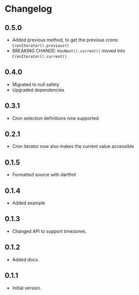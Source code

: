 # Changelog

## 0.5.0

- Added previous method, to get the previous crons: `CronIterator().previous()`
- BREAKING CHANGE: `HasNext().current()` moved into `CronIterator().current()`

## 0.4.0

- Migrated to null safety
- Upgraded dependencies

## 0.3.1

- Cron selection definitions now supported


## 0.2.1

- Cron iterator now also makes the current value accessible


## 0.1.5

- Formatted source with dartfmt


## 0.1.4

- Added example


## 0.1.3

- Changed API to support timezones.


## 0.1.2

- Added docs.


## 0.1.1

- Initial version.
